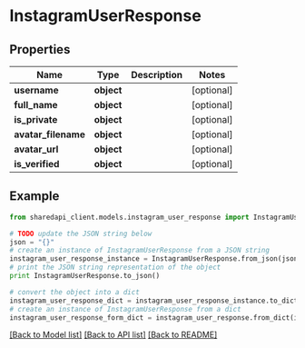 # InstagramUserResponse


## Properties
Name | Type | Description | Notes
------------ | ------------- | ------------- | -------------
**username** | **object** |  | [optional] 
**full_name** | **object** |  | [optional] 
**is_private** | **object** |  | [optional] 
**avatar_filename** | **object** |  | [optional] 
**avatar_url** | **object** |  | [optional] 
**is_verified** | **object** |  | [optional] 

## Example

```python
from sharedapi_client.models.instagram_user_response import InstagramUserResponse

# TODO update the JSON string below
json = "{}"
# create an instance of InstagramUserResponse from a JSON string
instagram_user_response_instance = InstagramUserResponse.from_json(json)
# print the JSON string representation of the object
print InstagramUserResponse.to_json()

# convert the object into a dict
instagram_user_response_dict = instagram_user_response_instance.to_dict()
# create an instance of InstagramUserResponse from a dict
instagram_user_response_form_dict = instagram_user_response.from_dict(instagram_user_response_dict)
```
[[Back to Model list]](../README.md#documentation-for-models) [[Back to API list]](../README.md#documentation-for-api-endpoints) [[Back to README]](../README.md)


